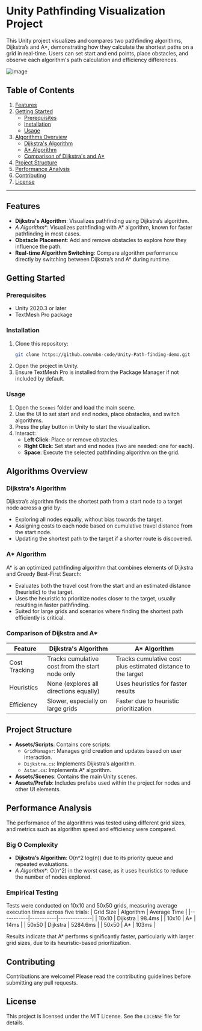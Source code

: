 # Unity Pathfinding Visualization Project

This Unity project visualizes and compares two pathfinding algorithms, Dijkstra’s and A*, demonstrating how they calculate the shortest paths on a grid in real-time. Users can set start and end points, place obstacles, and observe each algorithm's path calculation and efficiency differences.

![image](https://github.com/user-attachments/assets/8445a2df-15b8-4b91-a76b-044ccee59039)

## Table of Contents
1. [Features](#features)
2. [Getting Started](#getting-started)
   - [Prerequisites](#prerequisites)
   - [Installation](#installation)
   - [Usage](#usage)
3. [Algorithms Overview](#algorithms-overview)
   - [Dijkstra's Algorithm](#dijkstras-algorithm)
   - [A* Algorithm](#a-algorithm)
   - [Comparison of Dijkstra's and A*](#comparison-of-dijkstra-and-a)
4. [Project Structure](#project-structure)
5. [Performance Analysis](#performance-analysis)
6. [Contributing](#contributing)
7. [License](#license)

---

## Features
- **Dijkstra's Algorithm**: Visualizes pathfinding using Dijkstra’s algorithm.
- **A* Algorithm**: Visualizes pathfinding with A* algorithm, known for faster pathfinding in most cases.
- **Obstacle Placement**: Add and remove obstacles to explore how they influence the path.
- **Real-time Algorithm Switching**: Compare algorithm performance directly by switching between Dijkstra’s and A* during runtime.

## Getting Started

### Prerequisites
- Unity 2020.3 or later
- TextMesh Pro package

### Installation
1. Clone this repository:
   ```bash
   git clone https://github.com/mbn-code/Unity-Path-finding-demo.git
   ```
2. Open the project in Unity.
3. Ensure TextMesh Pro is installed from the Package Manager if not included by default.

### Usage
1. Open the `Scenes` folder and load the main scene.
2. Use the UI to set start and end nodes, place obstacles, and switch algorithms.
3. Press the play button in Unity to start the visualization.
4. Interact:
   - **Left Click**: Place or remove obstacles.
   - **Right Click**: Set start and end nodes (two are needed: one for each).
   - **Space**: Execute the selected pathfinding algorithm on the grid.

## Algorithms Overview

### Dijkstra's Algorithm
Dijkstra’s algorithm finds the shortest path from a start node to a target node across a grid by:
- Exploring all nodes equally, without bias towards the target.
- Assigning costs to each node based on cumulative travel distance from the start node.
- Updating the shortest path to the target if a shorter route is discovered.

### A* Algorithm
A* is an optimized pathfinding algorithm that combines elements of Dijkstra and Greedy Best-First Search:
- Evaluates both the travel cost from the start and an estimated distance (heuristic) to the target.
- Uses the heuristic to prioritize nodes closer to the target, usually resulting in faster pathfinding.
- Suited for large grids and scenarios where finding the shortest path efficiently is critical.

### Comparison of Dijkstra and A*
| Feature       | Dijkstra's Algorithm                  | A* Algorithm                           |
|---------------|--------------------------------------|----------------------------------------|
| Cost Tracking | Tracks cumulative cost from the start node only | Tracks cumulative cost plus estimated distance to the target |
| Heuristics    | None (explores all directions equally) | Uses heuristics for faster results |
| Efficiency    | Slower, especially on large grids | Faster due to heuristic prioritization |

## Project Structure
- **Assets/Scripts**: Contains core scripts:
   - `GridManager`: Manages grid creation and updates based on user interaction.
   - `Dijkstra.cs`: Implements Dijkstra’s algorithm.
   - `Astar.cs`: Implements A* algorithm.
- **Assets/Scenes**: Contains the main Unity scenes.
- **Assets/Prefab**: Includes prefabs used within the project for nodes and other UI elements.

## Performance Analysis
The performance of the algorithms was tested using different grid sizes, and metrics such as algorithm speed and efficiency were compared.

### Big O Complexity
- **Dijkstra’s Algorithm**: O(n^2 log(n)) due to its priority queue and repeated evaluations.
- **A* Algorithm**: O(n^2) in the worst case, as it uses heuristics to reduce the number of nodes explored.

### Empirical Testing
Tests were conducted on 10x10 and 50x50 grids, measuring average execution times across five trials:
| Grid Size | Algorithm | Average Time |
|-----------|-----------|--------------|
| 10x10     | Dijkstra  | 98.4ms       |
| 10x10     | A*        | 14ms         |
| 50x50     | Dijkstra  | 5284.6ms     |
| 50x50     | A*        | 103ms        |

Results indicate that A* performs significantly faster, particularly with larger grid sizes, due to its heuristic-based prioritization.

## Contributing
Contributions are welcome! Please read the contributing guidelines before submitting any pull requests.

## License
This project is licensed under the MIT License. See the `LICENSE` file for details.
